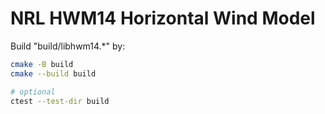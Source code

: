 # NRL HWM14 Horizontal Wind Model

Build "build/libhwm14.*" by:

```sh
cmake -B build
cmake --build build

# optional
ctest --test-dir build
```
